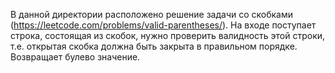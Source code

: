 В данной директории расположено решение задачи со скобками (https://leetcode.com/problems/valid-parentheses/).
На входе поступает строка, состоящая из скобок, нужно проверить валидность этой строки, т.е. открытая скобка должна быть закрыта в правильном порядке.
Возвращает булево значение.
